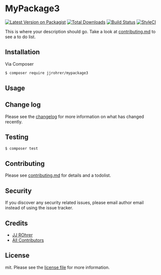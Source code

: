 # MyPackage3

[![Latest Version on Packagist][ico-version]][link-packagist]
[![Total Downloads][ico-downloads]][link-downloads]
[![Build Status][ico-travis]][link-travis]
[![StyleCI][ico-styleci]][link-styleci]

This is where your description should go. Take a look at [contributing.md](contributing.md) to see a to do list.

## Installation

Via Composer

``` bash
$ composer require jjrohrer/mypackage3
```

## Usage

## Change log

Please see the [changelog](changelog.md) for more information on what has changed recently.

## Testing

``` bash
$ composer test
```

## Contributing

Please see [contributing.md](contributing.md) for details and a todolist.

## Security

If you discover any security related issues, please email author email instead of using the issue tracker.

## Credits

- [JJ ROhrer][link-author]
- [All Contributors][link-contributors]

## License

mit. Please see the [license file](license.md) for more information.

[ico-version]: https://img.shields.io/packagist/v/jjrohrer/mypackage3.svg?style=flat-square
[ico-downloads]: https://img.shields.io/packagist/dt/jjrohrer/mypackage3.svg?style=flat-square
[ico-travis]: https://img.shields.io/travis/jjrohrer/mypackage3/master.svg?style=flat-square
[ico-styleci]: https://styleci.io/repos/12345678/shield

[link-packagist]: https://packagist.org/packages/jjrohrer/mypackage3
[link-downloads]: https://packagist.org/packages/jjrohrer/mypackage3
[link-travis]: https://travis-ci.org/jjrohrer/mypackage3
[link-styleci]: https://styleci.io/repos/12345678
[link-author]: https://github.com/jjrohrer
[link-contributors]: ../../contributors
